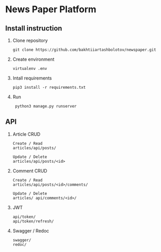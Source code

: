 # News Paper Platform
## Install instruction
1. Clone repository
    ```
    git clone https://github.com/bakhtiiartashbolotov/newspaper.git
    ```
2. Create environment
   ```
   virtualenv .env
   ```
3. Intall requirements
   ```
   pip3 install -r requirements.txt
   ```
4. Run
   ```
    python3 manage.py runserver
    ```

## API
1. Article CRUD
   ```
   Create / Read
   articles/api/posts/

   Update / Delete
   articles/api/posts/<id>
   ```
2. Comment CRUD
   ```
   Create / Read
   articles/api/posts/<id>/comments/

   Update / Delete
   articles/ api/comments/<id>/

   ```
3. JWT
   ```
   api/token/
   api/token/refresh/
   ```
4. Swagger / Redoc
   ```
   swagger/
   redoc/
   ```